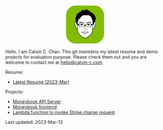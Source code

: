 <p style="text-align:center"><img height="120" src="./calvincchan.png" alt="calvin c chan avatar" style="border-radius:30px" /></p>

Hello, I am Calvin C. Chan. This git maintains my latest resume and demo projects for evaluation purpose. Please check them out and you are welcome to contact me at hello@calvin-c.com.

Resume:
- [Latest Resume (2023-Mar)](./Resume-Calvin-Chun-yu-Chan-202303.pdf)

Projects:
- [Moneybook API Server](https://github.com/calvincchan/money-book-api)
- [Moneybook frontend](https://github.com/calvincchan/money-book-webapp)
- [Lambda function to invoke Stripe charge request](https://github.com/calvincchan/stripe-charge)

Last updated: 2023-Mar-13